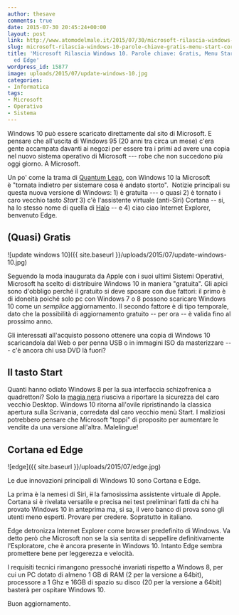 ```yaml
---
author: thesave
comments: true
date: 2015-07-30 20:45:24+00:00
layout: post
link: http://www.atomodelmale.it/2015/07/30/microsoft-rilascia-windows-10-parole-chiave-gratis-menu-start-cortana-ed-edge/
slug: microsoft-rilascia-windows-10-parole-chiave-gratis-menu-start-cortana-ed-edge
title: 'Microsoft Rilascia Windows 10. Parole chiave: Gratis, Menu Start, Cortana
  ed Edge'
wordpress_id: 15877
image: uploads/2015/07/update-windows-10.jpg
categories:
- Informatica
tags:
- Microsoft
- Operativo
- Sistema
---
```


 Windows 10 può essere scaricato direttamente dal sito di Microsoft. E pensare che all'uscita di Windows 95 (20 anni tra circa un mese) c'era gente accampata davanti ai negozi per essere tra i primi ad avere una copia nel nuovo sistema operativo di Microsoft --- robe che non succedono più oggi giorno. A Microsoft.

Un po' come la trama di [Quantum Leap](https://en.wikipedia.org/wiki/Quantum_Leap), con Windows 10 la Microsoft è "tornata indietro per sistemare cosa è andato storto".  Notizie principali su questa nuova versione di Windows: 1) è gratuita --- o quasi 2) è tornato i caro vecchio tasto _Start_ 3) c'è l'assistente virtuale (anti-Siri) Cortana -- si, ha lo stesso nome di quella di [Halo](https://en.wikipedia.org/wiki/Cortana_(Halo)) -- e 4) ciao ciao Internet Explorer, benvenuto Edge.

## (Quasi) Gratis

![update windows 10]({{ site.baseurl }}/uploads/2015/07/update-windows-10.jpg)

Seguendo la moda inaugurata da Apple con i suoi ultimi Sistemi Operativi, Microsoft ha scelto di distribuire Windows 10 in maniera "gratuita". Gli apici sono d'obbligo perché il gratuito si deve sposare con due fattori: il primo è di idoneità poiché solo pc con Windows 7 o 8 possono scaricare Windows 10 come un _semplice_ aggiornamento. Il secondo fattore è di tipo temporale, dato che la possibilità di aggiornamento gratuito -- per ora -- è valida fino al prossimo anno.

Gli interessati all'acquisto possono ottenere una copia di Windows 10 scaricandola dal Web o per penna USB o in immagini ISO da masterizzare --- c'è ancora chi usa DVD là fuori?

## Il tasto Start

Quanti hanno odiato Windows 8 per la sua interfaccia schizofrenica a quadrettoni? Solo la [magia nera](http://www.classicstart8.com/) riusciva a riportare la sicurezza del caro vecchio Desktop. Windows 10 ritorna all'ovile ripristinando la classica apertura sulla Scrivania, corredata dal caro vecchio menù Start. I maliziosi potrebbero pensare che Microsoft "toppi" di proposito per aumentare le vendite da una versione all'altra. Malelingue!

## Cortana ed Edge

![edge]({{ site.baseurl }}/uploads/2015/07/edge.jpg)

Le due innovazioni principali di Windows 10 sono Cortana e Edge.

La prima è la nemesi di Siri, <del>il</del> la famosissima assistente virtuale di Apple. Cortana si è rivelata versatile e precisa nei test preliminari fatti da chi ha provato Windows 10 in anteprima ma, si sa, il vero banco di prova sono gli utenti meno esperti. Provare per credere. Sopratutto in italiano.

Edge detronizza Internet Explorer come browser predefinito di Windows. Va detto però che Microsoft non se la sia sentita di seppellire definitivamente l'Esploratore, che è ancora presente in Windows 10. Intanto Edge sembra promettere bene per leggerezza e velocità.

I requisiti tecnici rimangono pressoché invariati rispetto a Windows 8, per cui un PC dotato di almeno 1 GB di RAM (2 per la versione a 64bit), processore a 1 Ghz e 16GB di spazio su disco (20 per la versione a 64bit) basterà per ospitare Windows 10.

Buon aggiornamento.
